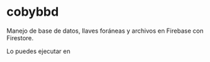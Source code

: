 # cobybbd

Manejo de base de datos, llaves foráneas y archivos en Firebase con Firestore.

Lo puedes ejecutar en
